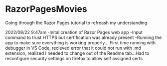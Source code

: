# RazorPagesMovies
 Going through the Razor Pages tutorial to refreash my understanding

2022/08/22
9:47am
-Inital creation of Razor Pages web app
-Input command to trust HTTPS but certification was already present
-Running the app to make sure everything is working properly....First time running with debugger in VS Code, recieved error that it could not run with .md extension, realized I needed to change out of the Readme tab...Had to reconfigure security settings on firefox to allow self assigned certs